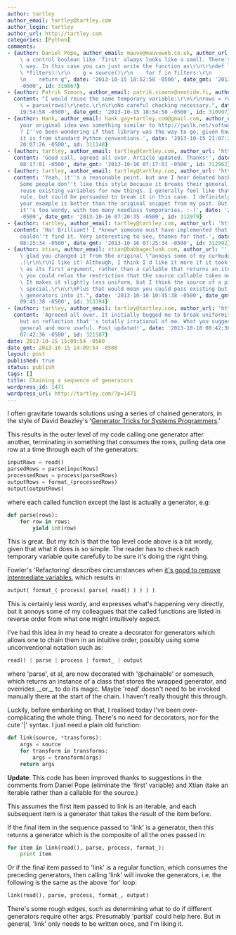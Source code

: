 ```yaml
---
author: tartley
author_email: tartley@tartley.com
author_login: tartley
author_url: http://tartley.com
categories: [Python]
comments:
- {author: Daniel Pope, author_email: mauve@mauveweb.co.uk, author_url: '', content: "Using\
    \ a control boolean like 'first' always looks like a smell. There's always a better\
    \ way. In this case you can just write the function as\r\n\r\ndef link(source,\
    \ *filters):\r\n    g = source()\r\n    for f in filters:\r\n        g = f(g)\r\
    \n    return g", date: '2013-10-15 18:52:58 -0500', date_gmt: '2013-10-15 17:52:58
    -0500', id: 310867}
- {author: Patrik Simons, author_email: patrik.simons@neotide.fi, author_url: '',
  content: "I would reuse the same temporary variable:\r\n\r\nrows = read()\r\nrows\
    \ = parse(rows)\r\netc.\r\n\r\nNo careful checking necessary.", date: '2013-10-15
    19:54:58 -0500', date_gmt: '2013-10-15 18:54:58 -0500', id: 310997}
- {author: Hank, author_email: hank.gay+tartley.com@gmail.com, author_url: '', content: 'So
    your original idea was something similar to http://jwilk.net/software/python-grapevine
    ? I''ve been wondering if that library was the way to go, given how different
    it is from standard Python conventions.', date: '2013-10-15 21:07:26 -0500', date_gmt: '2013-10-15
    20:07:26 -0500', id: 311148}
- {author: tartley, author_email: tartley@tartley.com, author_url: 'http://tartley.com',
  content: 'Good call, agreed all over. Article updated. Thanks!', date: '2013-10-16
    08:17:01 -0500', date_gmt: '2013-10-16 07:17:01 -0500', id: 312962}
- {author: tartley, author_email: tartley@tartley.com, author_url: 'http://tartley.com',
  content: 'Yeah, it''s a reasonable point, but one I hear debated back and forth.
    Some people don''t like this style because it breaks their general rule to not
    reuse existing variables for new things. I generally feel like that''s a good
    rule, but could be persuaded to break it in this case. I definitely agree that
    your example is better than the original snippet from my post. But I *still* think
    it''s too wordy, with too many needless temporaries. :-)', date: '2013-10-16 08:20:35
    -0500', date_gmt: '2013-10-16 07:20:35 -0500', id: 312979}
- {author: tartley, author_email: tartley@tartley.com, author_url: 'http://tartley.com',
  content: 'Ha! Brilliant! I *knew* someone must have implemented that already, but
    couldn''t find it. Very interesting to see, thanks for that.', date: '2013-10-16
    08:25:34 -0500', date_gmt: '2013-10-16 07:25:34 -0500', id: 312992}
- {author: xtian, author_email: xtian@babbageclunk.com, author_url: '', content: "(I'm\
    \ glad you changed it from the original \"annoys some of my curmudgeonly colleagues\"\
    .)\r\n\r\nI like it! Although, I think I'd like it more if it took an iterator\
    \ as its first argument, rather than a callable that returns an iterator. Then\
    \ you could relax the restriction that the source callable takes no arguments.\
    \ It makes it slightly less uniform, but I think the source of a pipeline is always\
    \ special.\r\n\r\nPlus that would mean you could pass existing but not yet processed\
    \ generators into it.", date: '2013-10-16 10:45:38 -0500', date_gmt: '2013-10-16
    09:45:38 -0500', id: 313394}
- {author: tartley, author_email: tartley@tartley.com, author_url: 'http://tartley.com',
  content: 'Agreeed all over. It initially bugged me to break uniformity like that,
    but on reflection that''s totally irrational of me. What you suggest is way more
    general and more useful. Post updated!', date: '2013-10-18 08:42:36 -0500', date_gmt: '2013-10-18
    07:42:36 -0500', id: 321507}
date: 2013-10-15 15:09:54 -0500
date_gmt: 2013-10-15 14:09:54 -0500
layout: post
published: true
status: publish
tags: []
title: Chaining a sequence of generators
wordpress_id: 1471
wordpress_url: http://tartley.com/?p=1471
---
```


I often gravitate towards solutions using a series of chained
generators, in the style of David Beazley's '[Generator Tricks for
Systems Programmers](http://www.dabeaz.com/generators-uk/).'

This results in the outer level of my code calling one generator after
another, terminating in something that consumes the rows, pulling data
one row at a time through each of the generators:

``` python
inputRows = read()
parsedRows = parse(inputRows)
processedRows = process(parsedRows)
outputRows = format_(processedRows)
output(outputRows)
```

where each called function except the last is actually a generator, e.g:

``` python
def parse(rows):
    for row in rows:
        yield int(row)
```

This is great. But my itch is that the top level code above is a bit
wordy, given that what it does is so simple. The reader has to check
each temporary variable quite carefully to be sure it's doing the right
thing.

Fowler's 'Refactoring' describes circumstances when [it's good to remove
intermediate
variables](http://www.refactoring.com/catalog/replaceTempWithQuery.html),
which results in:

``` python
output( format_( process( parse( read() ) ) ) )
```

This is certainly less wordy, and expresses what's happening very
directly, but it annoys some of my colleagues that the called functions
are listed in reverse order from what one might intuitively expect.

I've had this idea in my head to create a decorator for generators which
allows one to chain them in an intuitive order, possibly using some
unconventional notation such as:

``` python
read() | parse | process | format_ | output
```

where 'parse', et al, are now decorated with '@chainable' or somesuch,
which returns an instance of a class that stores the wrapped generator,
and overrides \_\_or\_\_ to do its magic. Maybe 'read' doesn't need to
be invoked manually there at the start of the chain. I haven't really
thought this through.

Luckily, before embarking on that, I realised today I've been
over-complicating the whole thing. There's no need for decorators, nor
for the cute '|' syntax. I just need a plain old function:

``` python
def link(source, *transforms):
    args = source
    for transform in transforms:
        args = transform(args)
    return args
```

**Update**: This code has been improved thanks to suggestions in the
comments from Daniel Pope (eliminate the 'first' variable) and Xtian
(take an iterable rather than a callable for the source.)

This assumes the first item passed to link is an iterable, and each
subsequent item is a generator that takes the result of the item before.

If the final item in the sequence passed to 'link' is a generator, then
this returns a generator which is the composite of all the ones passed
in:

``` python
for item in link(read(), parse, process, format_):
    print item
```

Or if the final item passed to 'link' is a regular function, which
consumes the preceding generators, then calling 'link' will invoke the
generators, i.e. the following is the same as the above 'for' loop:

``` python
link(read(), parse, process, format_, output)
```

There's some rough edges, such as determining what to do if different
generators require other args. Presumably 'partial' could help here. But
in general, 'link' only needs to be written once, and I'm liking it.
